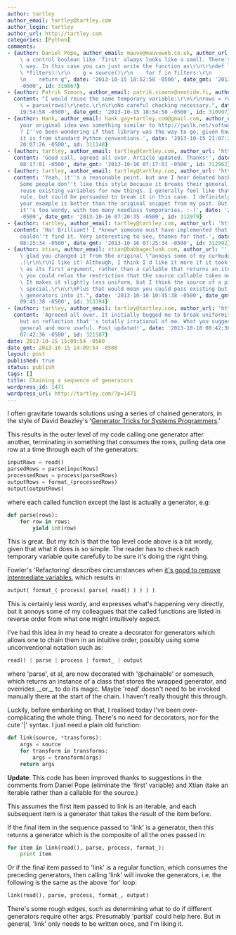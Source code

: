 ```yaml
---
author: tartley
author_email: tartley@tartley.com
author_login: tartley
author_url: http://tartley.com
categories: [Python]
comments:
- {author: Daniel Pope, author_email: mauve@mauveweb.co.uk, author_url: '', content: "Using\
    \ a control boolean like 'first' always looks like a smell. There's always a better\
    \ way. In this case you can just write the function as\r\n\r\ndef link(source,\
    \ *filters):\r\n    g = source()\r\n    for f in filters:\r\n        g = f(g)\r\
    \n    return g", date: '2013-10-15 18:52:58 -0500', date_gmt: '2013-10-15 17:52:58
    -0500', id: 310867}
- {author: Patrik Simons, author_email: patrik.simons@neotide.fi, author_url: '',
  content: "I would reuse the same temporary variable:\r\n\r\nrows = read()\r\nrows\
    \ = parse(rows)\r\netc.\r\n\r\nNo careful checking necessary.", date: '2013-10-15
    19:54:58 -0500', date_gmt: '2013-10-15 18:54:58 -0500', id: 310997}
- {author: Hank, author_email: hank.gay+tartley.com@gmail.com, author_url: '', content: 'So
    your original idea was something similar to http://jwilk.net/software/python-grapevine
    ? I''ve been wondering if that library was the way to go, given how different
    it is from standard Python conventions.', date: '2013-10-15 21:07:26 -0500', date_gmt: '2013-10-15
    20:07:26 -0500', id: 311148}
- {author: tartley, author_email: tartley@tartley.com, author_url: 'http://tartley.com',
  content: 'Good call, agreed all over. Article updated. Thanks!', date: '2013-10-16
    08:17:01 -0500', date_gmt: '2013-10-16 07:17:01 -0500', id: 312962}
- {author: tartley, author_email: tartley@tartley.com, author_url: 'http://tartley.com',
  content: 'Yeah, it''s a reasonable point, but one I hear debated back and forth.
    Some people don''t like this style because it breaks their general rule to not
    reuse existing variables for new things. I generally feel like that''s a good
    rule, but could be persuaded to break it in this case. I definitely agree that
    your example is better than the original snippet from my post. But I *still* think
    it''s too wordy, with too many needless temporaries. :-)', date: '2013-10-16 08:20:35
    -0500', date_gmt: '2013-10-16 07:20:35 -0500', id: 312979}
- {author: tartley, author_email: tartley@tartley.com, author_url: 'http://tartley.com',
  content: 'Ha! Brilliant! I *knew* someone must have implemented that already, but
    couldn''t find it. Very interesting to see, thanks for that.', date: '2013-10-16
    08:25:34 -0500', date_gmt: '2013-10-16 07:25:34 -0500', id: 312992}
- {author: xtian, author_email: xtian@babbageclunk.com, author_url: '', content: "(I'm\
    \ glad you changed it from the original \"annoys some of my curmudgeonly colleagues\"\
    .)\r\n\r\nI like it! Although, I think I'd like it more if it took an iterator\
    \ as its first argument, rather than a callable that returns an iterator. Then\
    \ you could relax the restriction that the source callable takes no arguments.\
    \ It makes it slightly less uniform, but I think the source of a pipeline is always\
    \ special.\r\n\r\nPlus that would mean you could pass existing but not yet processed\
    \ generators into it.", date: '2013-10-16 10:45:38 -0500', date_gmt: '2013-10-16
    09:45:38 -0500', id: 313394}
- {author: tartley, author_email: tartley@tartley.com, author_url: 'http://tartley.com',
  content: 'Agreeed all over. It initially bugged me to break uniformity like that,
    but on reflection that''s totally irrational of me. What you suggest is way more
    general and more useful. Post updated!', date: '2013-10-18 08:42:36 -0500', date_gmt: '2013-10-18
    07:42:36 -0500', id: 321507}
date: 2013-10-15 15:09:54 -0500
date_gmt: 2013-10-15 14:09:54 -0500
layout: post
published: true
status: publish
tags: []
title: Chaining a sequence of generators
wordpress_id: 1471
wordpress_url: http://tartley.com/?p=1471
---
```


I often gravitate towards solutions using a series of chained
generators, in the style of David Beazley's '[Generator Tricks for
Systems Programmers](http://www.dabeaz.com/generators-uk/).'

This results in the outer level of my code calling one generator after
another, terminating in something that consumes the rows, pulling data
one row at a time through each of the generators:

``` python
inputRows = read()
parsedRows = parse(inputRows)
processedRows = process(parsedRows)
outputRows = format_(processedRows)
output(outputRows)
```

where each called function except the last is actually a generator, e.g:

``` python
def parse(rows):
    for row in rows:
        yield int(row)
```

This is great. But my itch is that the top level code above is a bit
wordy, given that what it does is so simple. The reader has to check
each temporary variable quite carefully to be sure it's doing the right
thing.

Fowler's 'Refactoring' describes circumstances when [it's good to remove
intermediate
variables](http://www.refactoring.com/catalog/replaceTempWithQuery.html),
which results in:

``` python
output( format_( process( parse( read() ) ) ) )
```

This is certainly less wordy, and expresses what's happening very
directly, but it annoys some of my colleagues that the called functions
are listed in reverse order from what one might intuitively expect.

I've had this idea in my head to create a decorator for generators which
allows one to chain them in an intuitive order, possibly using some
unconventional notation such as:

``` python
read() | parse | process | format_ | output
```

where 'parse', et al, are now decorated with '@chainable' or somesuch,
which returns an instance of a class that stores the wrapped generator,
and overrides \_\_or\_\_ to do its magic. Maybe 'read' doesn't need to
be invoked manually there at the start of the chain. I haven't really
thought this through.

Luckily, before embarking on that, I realised today I've been
over-complicating the whole thing. There's no need for decorators, nor
for the cute '|' syntax. I just need a plain old function:

``` python
def link(source, *transforms):
    args = source
    for transform in transforms:
        args = transform(args)
    return args
```

**Update**: This code has been improved thanks to suggestions in the
comments from Daniel Pope (eliminate the 'first' variable) and Xtian
(take an iterable rather than a callable for the source.)

This assumes the first item passed to link is an iterable, and each
subsequent item is a generator that takes the result of the item before.

If the final item in the sequence passed to 'link' is a generator, then
this returns a generator which is the composite of all the ones passed
in:

``` python
for item in link(read(), parse, process, format_):
    print item
```

Or if the final item passed to 'link' is a regular function, which
consumes the preceding generators, then calling 'link' will invoke the
generators, i.e. the following is the same as the above 'for' loop:

``` python
link(read(), parse, process, format_, output)
```

There's some rough edges, such as determining what to do if different
generators require other args. Presumably 'partial' could help here. But
in general, 'link' only needs to be written once, and I'm liking it.
